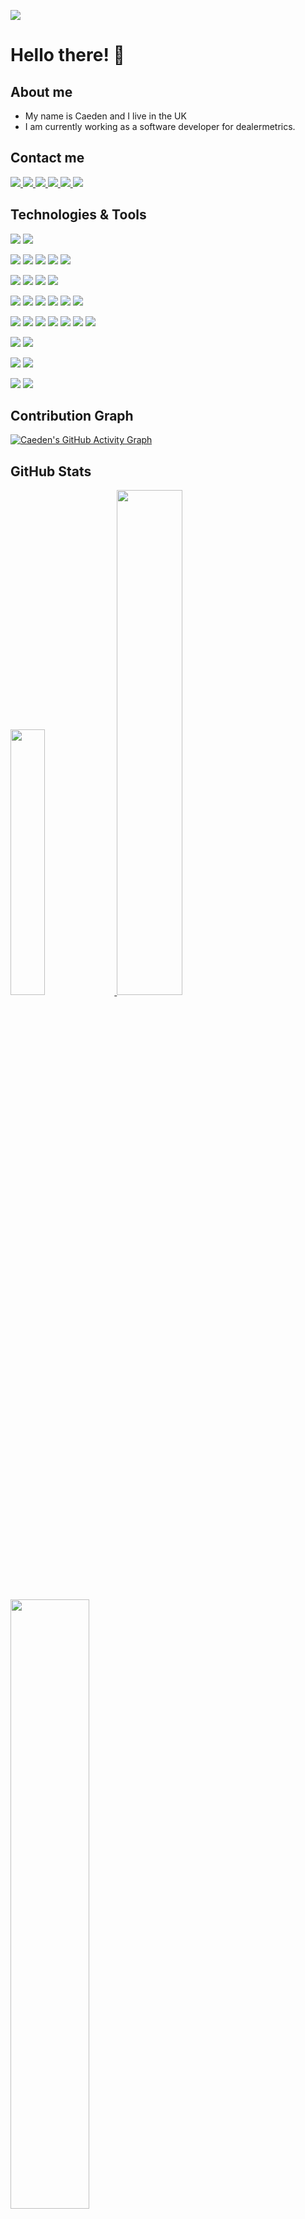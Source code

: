 <!-- More info, tips and tricks for making GitHub Profile README can be found in my article at https://towardsdatascience.com/build-a-stunning-readme-for-your-github-profile-9b80434fe5d7 -->

![](https://komarev.com/ghpvc/?username=CaedenPH&style=for-the-badge-square) [](https://github.com/CaedenPH)

# Hello there! 👋

## About  me
- My name is Caeden and I live in the UK
- I am currently working as a software developer for dealermetrics.


## Contact me
<a href="https://www.linkedin.com/in/caeden-ph-7788bb24a/">
    <img src="https://img.shields.io/badge/linkedin-%230077B5?style=for-the-badge&logo=linkedin&logoColor=white&color=2bbc8a" />
</a>
<a href="https://discord.com/users/298043305927639041/">
    <img src="https://img.shields.io/badge/discord-%230077B5?style=for-the-badge&logo=discord&logoColor=white&color=2bbc8a" />
</a>
<a href="https://leetcode.com/caedenph/">
    <img src="https://img.shields.io/badge/leetcode-%230077B5?style=for-the-badge&logo=leetcode&logoColor=white&color=2bbc8a" />
</a>
<a href="mailto:caedenperelliharris@gmail.com">
    <img src="https://img.shields.io/badge/email-%230077B5?style=for-the-badge&logo=gmail&logoColor=white&color=2bbc8a" />
</a>
<a href="https://www.instagram.com/caedenperelliharris/">
    <img src="https://img.shields.io/badge/instagram-%230077B5?style=for-the-badge&logo=instagram&logoColor=white&color=2bbc8a" />
</a>
<a href="https://www.facebook.com/profile.php?id=100074650422680">
    <img src="https://img.shields.io/badge/facebook-%230077B5?style=for-the-badge&logo=facebook&logoColor=white&color=2bbc8a" />
</a>

 
## Technologies & Tools
![](https://img.shields.io/badge/OS-Linux-informational?style=for-the-badge&logo=linux&logoColor=white&color=2bbc8a)
![](https://img.shields.io/badge/Distro-Fedora-informational?style=for-the-badge&logo=fedora&logoColor=white&color=2bbc8a)

![](https://img.shields.io/badge/Code-Python-informational?style=for-the-badge&logo=python&logoColor=white&color=2bbc8a)
![](https://img.shields.io/badge/Code-Typescript-informational?style=for-the-badge&logo=typescript&logoColor=white&color=2bbc8a)
![](https://img.shields.io/badge/Code-Node.js-informational?style=for-the-badge&logo=node.js&logoColor=white&color=2bbc8a)
![](https://img.shields.io/badge/Code-Java-informational?style=for-the-badge&logo=java&logoColor=white&color=2bbc8a)
![](https://img.shields.io/badge/Code-Bash-informational?style=for-the-badge&logo=gnu-bash&logoColor=white&color=2bbc8a)
 
![](https://img.shields.io/badge/Web-Html5-informational?style=for-the-badge&logo=html5&logoColor=white&color=2bbc8a)
![](https://img.shields.io/badge/Web-CSS-informational?style=for-the-badge&logo=css3&logoColor=white&color=2bbc8a)
![](https://img.shields.io/badge/Web-Javascript-informational?style=for-the-badge&logo=javascript&logoColor=white&color=2bbc8a)
![](https://img.shields.io/badge/Web-Bootstrap-informational?style=for-the-badge&logo=bootstrap&logoColor=white&color=2bbc8a)
 
![](https://img.shields.io/badge/Framework-Angular-informational?style=for-the-badge&logo=angular&logoColor=white&color=2bbc8a)
![](https://img.shields.io/badge/Framework-Electron-informational?style=for-the-badge&logo=electron&logoColor=white&color=2bbc8a)
![](https://img.shields.io/badge/Framework-Qt-informational?style=for-the-badge&logo=qt&logoColor=white&color=2bbc8a)
![](https://img.shields.io/badge/Framework-Selenium-informational?style=for-the-badge&logo=selenium&logoColor=white&color=2bbc8a)
![](https://img.shields.io/badge/Framework-Fastapi-informational?style=for-the-badge&logo=fastapi&logoColor=white&color=2bbc8a)
![](https://img.shields.io/badge/Framework-Aiohttp-informational?style=for-the-badge&logo=aiohttp&logoColor=white&color=2bbc8a)
 
![](https://img.shields.io/badge/Tools-Postman-informational?style=for-the-badge&logo=postman&logoColor=white&color=2bbc8a)
![](https://img.shields.io/badge/Tools-Regex-informational?style=for-the-badge&Color=white&color=2bbc8a)
![](https://img.shields.io/badge/Tools-PyPi-informational?style=for-the-badge&logo=pypi&logoColor=white&color=2bbc8a)
![](https://img.shields.io/badge/Tools-Git-informational?style=for-the-badge&logo=git&logoColor=white&color=2bbc8a)
![](https://img.shields.io/badge/Tools-Docker-informational?style=for-the-badge&logo=docker&logoColor=white&color=2bbc8a)
![](https://img.shields.io/badge/Tools-JWT-informational?style=for-the-badge&logo=jsonwebtokens&logoColor=white&color=2bbc8a)
![](https://img.shields.io/badge/Tools-Stripe-informational?style=for-the-badge&logo=stripe&logoColor=white&color=2bbc8a)
 
![](https://img.shields.io/badge/Database-MongoDB-informational?style=for-the-badge&logo=mongodb&logoColor=white&color=2bbc8a)
![](https://img.shields.io/badge/Database-Sqlite-informational?style=for-the-badge&logo=sqlite&Color=white&color=2bbc8a)

![](https://img.shields.io/badge/Cloud-AWS%20EC2-informational?style=for-the-badge&logo=Amazon%20EC2&logoColor=white&color=2bbc8a)
![](https://img.shields.io/badge/Cloud-Raspberry%20pi-informational?style=for-the-badge&logo=raspberry%20pi&logoColor=white&color=2bbc8a)
 
![](https://img.shields.io/badge/Standards-Conventional%20Commits-informational?style=for-the-badge&logo=Conventional%20Commits&logoColor=white&color=2bbc8a)
![](https://img.shields.io/badge/Standards-Pre%20commit-informational?style=for-the-badge&logo=pre-commit&logoColor=white&color=2bbc8a)



## Contribution Graph

[![Caeden's GitHub Activity Graph](https://activity-graph.herokuapp.com/graph?username=caedenph&theme=xcode)](https://github.com/caedenph)
  

## GitHub Stats

<a href="https://github.com/CaedenPH/CaedenPH">
  <img width="33%" src="https://github-readme-stats-eight-theta.vercel.app/api/top-langs/?username=caedenph&layout=compact&langs_count=8&theme=dark"/>
  <img width="45.5%" src="https://github-readme-stats.vercel.app/api?username=caedenph&show_icons=true&theme=dark&include_all_commits=true&count_private=true"/>
  <img  width="50%" src="https://github-readme-streak-stats.herokuapp.com/?user=caedenph&show_icons=true&locale=en&layout=demo&theme=dark&hide_border=true&count_private=true" />
</a>
